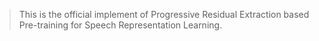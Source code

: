 > This is the official implement of Progressive Residual Extraction based Pre-training for Speech Representation Learning.